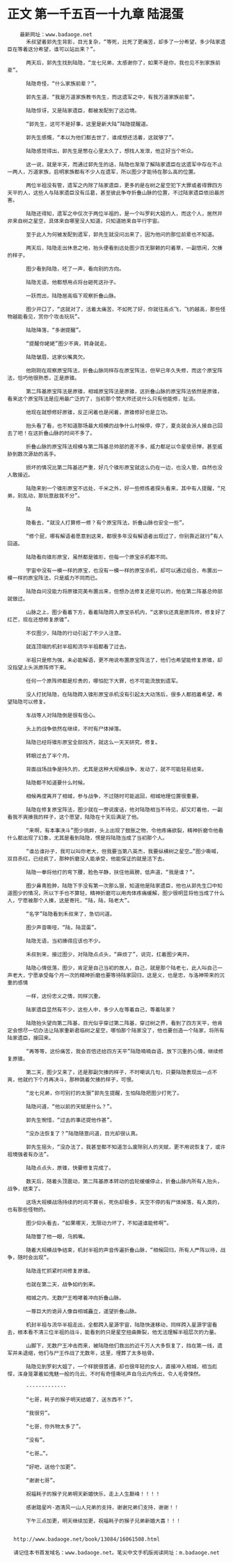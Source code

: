 # 正文 第一千五百一十九章 陆混蛋
        最新网址：www.badaoge.net
          禾叔望着郭先生背影，目光复杂，“等死，比死了更痛苦，却多了一分希望，多少陆家遗臣在等着这分希望，谁可以站出来？”。
      
          两天后，郭先生找到陆隐，“龙七兄弟，太感谢你了，如果不是你，我也见不到家族前辈”。
      
          陆隐奇怪，“什么家族前辈？”。
      
          郭先生道，“我是万道家族教书先生，而这遗军之中，有我万道家族前辈”。
      
          陆隐惊讶，又是陆家遗臣，都被发配到了这边境。
      
          “郭先生，这可不是好事，这里是新大陆”陆隐提醒道。
      
          郭先生感慨，“本以为他们都去世了，谁成想还活着，这就够了”。
      
          陆隐感觉得出，郭先生是憋在心里太久了，想找人发泄，他正好当个听众。
      
          这一说，就是半天，而通过郭先生的话，陆隐也渐渐了解陆家遗臣在这遗军中存在不止一两人，万道家族，启明家族都有不少人在遗军，所以图少才能待在那么高的位置。
      
          两位半祖没有管，遗军之内除了陆家遗臣，更多的是在树之星空犯下大罪或者得罪四方天平的人，这些人与陆家遗臣没有瓜葛，甚至彼此争夺折叠山脉的位置，不过陆家遗臣依旧最厉害。
      
          陆隐还得知，遗军之中仅次于两位半祖的，是一个叫罗刹大姐的人，而这个人，居然并非来自树之星空，具体来自哪里没人知道，只知道她来自平行宇宙。
      
          至于此人为何被发配到遗军，郭先生就没问出来了，因为他问的那位前辈也不知道。
      
          两天后，陆隐走出休息之地，抬头便看到远处图少百无聊赖的叼着草，一副悠闲，欠揍的样子。
      
          图少看到陆隐，呸了一声，看向别的方向。
      
          陆隐无语，他都想用点将台砸死这孙子。
      
          一跃而出，陆隐居高临下观察折叠山脉。
      
          图少开口了，“这就对了，活着太痛苦，不如死了好，你就往高点飞，飞的越高，那些怪物越能看见，赏你个攻击玩玩”。
      
          陆隐降落，“多谢提醒”。
      
          “提醒你姥姥”图少不爽，转身就走。
      
          陆隐皱眉，这家伙嘴真欠。
      
          他刚刚在观察原宝阵法，折叠山脉同样存在原宝阵法，但早已年久失修，而这个原宝阵法，恰巧他很熟悉，正是原锥。
      
          第二阵基原宝阵法是原锥，相城原宝阵法是原锥，这折叠山脉的原宝阵法依然是原锥，看来这个原宝阵法是应用最广泛的了，当初那个赞大师还说什么只有他能修，扯淡。
      
          他现在就想修好原锥，反正闲着也是闲着，原锥修好也是立功。
      
          抬头看了看，也不知道那场最大规模的战争什么时候停，停了，夏炎就会派人接自己回去了吧！在这折叠山脉的时间不多了。
      
          折叠山脉的原宝阵法规模与第二阵基总帅部的差不多，威力都足以令星使忌惮，甚至威胁到数次源劫的高手。
      
          损坏的情况比第二阵基还严重，好几个锥形原宝就这么仍在一边，也没人管，自然也没人敢接近。
      
          陆隐来到一个锥形原宝不远处，千米之外，好一些修炼者探头看来，其中有人提醒，“兄弟，别乱动，那玩意敌我不分”。
      
          陆
      
          隐看去，“就没人打算修一修？有个原宝阵法，折叠山脉也安全一些”。
      
          “修个屁，哪有解语者愿意到这来，都很多年没有解语者出现过了，你别靠近就行”有人回道。
      
          陆隐看向锥形原宝，虽然都是锥形，但每一个原宝杀机都不同。
      
          宇宙中没有一模一样的原宝，也没有一模一样的原宝杀机，却可以通过组合，布置出一模一样的原宝阵法，只是威力不同而已。
      
          陆隐自问没能力将原锥完美布置出来，但想办法修复还是可以的，他在第二阵基总帅部就做过。
      
          山脉之上，图少看着下方，看着陆隐跨入原宝杀机内，“这家伙还真是原阵师，修复好了红芒，现在还想修复原锥”。
      
          不仅图少，陆隐的行动引起了不少人注意。
      
          就连顶端的机封半祖和流华半祖都看了过去。
      
          半祖只是修为强，未必能解语，更不用说布置原宝阵法了，他们也希望能修复原锥，却没指望上头派原阵师下来。
      
          任何一个原阵师都是珍贵的，哪怕犯下大罪，也不可能流放到遗军。
      
          没人打扰陆隐，在陆隐跨入锥形原宝杀机没有引起太大动荡后，很多人都抱着希望，希望陆隐可以修复。
      
          车战等人对陆隐倒是很有信心。
      
          头上的战争依然在继续，不时有尸体掉落。
      
          陆隐已经将锥形原宝全部找齐，就这么一天天研究，修复。
      
          转眼过去了半个月。
      
          背面战场战争是持久的，尤其是这种大规模战争，发动了，就不可能轻易结束。
      
          陆隐都不知道要什么时候。
      
          相候再度离开了相城，参与战争，不过随时可能返回，相城地理位置很重要。
      
          陆隐在修复原宝阵法，图少就在一旁说废话，他对陆隐相当不待见，却又盯着他，一副看我不爽揍我的样子，这个愿望，陆隐在十天后满足了他。
      
          “来啊，有本事决斗”图少挑衅，头上出现了鼓胀之物，令他疼痛欲裂，精神折磨令他看什么都出现了幻象，尤其是看到陆隐，愣是将陆隐当成了当初那个人。
      
          “谁怂谁孙子，我可以叫你老大，但我要当第八英杰，我要纵横树之星空…”图少嘶喊，双目赤红，已经疯了，那种折磨没人能承受，他能保证的就是活下去。
      
          陆隐一拳将他打的弯下腰，脸色平静，扶住他肩膀，低声道，“我是谁？”。
      
          图少鼻青脸肿，陆隐下手没有第一次那么狠，知道他是陆家遗臣，他也从郭先生口中知道图少的情况，所以下手也不算轻，精神折磨可以用肉体疼痛缓解，图少很明显将他当成了什么人，宁愿被那个人揍，这是寄托，“陆，陆，陆老大”。
      
          “名字”陆隐看到禾叔来了，急切问道。
      
          图少声音嘶哑，“陆，陆混蛋”。
      
          陆隐无语，当初揍得应该也不少。
      
          禾叔到来，接过图少，对陆隐点点头，“麻烦了”，说完，扛着图少离开。
      
          陆隐心情低落，图少，肯定是自己当初的故人，自己，就是那个陆老七，此人叫自己一声老大，宁愿承受每个月一次的精神折磨也要等待陆家回归，这是义，也是忠，与洛神带来的沉重的感情
      
          一样，这份忠义之情，同样沉重。
      
          陆家遗臣显然有不少，这些人中，多少人在等着自己，等着陆家？
      
          陆隐抬头望向第二阵基，目光似乎穿过第二阵基，穿过树之界，看到了四方天平，他肯定会想尽一切办法让陆家重新君临树之星空，哪怕那个陆家没了，他也要创造一个陆家，将所有陆家遗臣，接回来。
      
          “再等等，这份痛苦，我会百倍还给四方天平”陆隐喃喃自语，放下沉重的心情，继续修复原锥。
      
          第二天，图少又来了，还是那副欠揍的样子，不时嘲讽几句，只要陆隐表现出一点不爽，他就约下个月再决斗，那种跳着欠揍的样子，可恨。
      
          “龙七兄弟，你可别打的太狠”郭先生提醒，生怕陆隐把图少打死了。
      
          陆隐问道，“他以前的天赋是什么？”。
      
          郭先生惋惜，“过去的事还提他作甚”。
      
          “没办法恢复了？”陆隐随意问道，目光却很认真。
      
          郭先生摇头，“没办法了，我甚至都不知道怎么废除别人的天赋，更不用说恢复了，或许祖境强者有办法”。
      
          陆隐点点头，原锥，快要修复完成了。
      
          数天后，随着头顶震动，第二阵基原本转动的齿轮缓缓停止，折叠山脉内所有人抬头，战争，结束了。
      
          这场大规模战场持续的时间不算长，死伤却极多，天空不停的有尸体掉落，有人类的，也有那些怪物的。
      
          图少仰头看去，“如果哪天，无限动力坏了，不知道谁能修啊”。
      
          陆隐瞥了他一眼，乌鸦嘴。
      
          随着大规模战争结束，机封半祖的声音传遍折叠山脉，“相候回归，所有人严阵以待，战争，随时会出现”。
      
          陆隐连忙抓紧时间修复原锥。
      
          也就在第二天，战争如约到来。
      
          相城之内，无数尸王咆哮着冲向折叠山脉。
      
          一尊巨大的诡异人像自相城矗立，遥望折叠山脉。
      
          机封半祖与流华半祖走出，全都跨入星源宇宙，陆隐快速移动，同样跨入星源宇宙看去，根本看不清三位半祖的战斗，能看到的只是星空扭曲撕裂，他无法理解半祖层次的力量。
      
          山脚下，无数尸王冲击而来，被陆隐他们救出的近千万人大多恢复了，挡在第一线，遗军并未退缩，他们与尸王作战了无数年，这里，埋葬了太多枯骨。
      
          陆隐见到罗刹大姐了，一个样貌很普通，却也很年轻的女人，直接冲入相城，相当彪悍，浑身笼罩着如鬼魅一般的乌云，不时有奇怪嘶吼声自乌云内传出，令人毛骨悚然。
      
          -------------
      
          “七哥，耗子的猴子明天结婚了，送东西不？”。
      
          “我很穷”。
      
          “七哥，你外物太多了”。
      
          “没有”。
      
          “七哥…”。
      
          “好吧，送他个加更”。
      
          “谢谢七哥”。
      
          祝福耗子的猴子兄弟明天新婚快乐，走上人生巅峰！！！！
      
          感谢踏星吟-酒清风一山人兄弟的支持，谢谢兄弟们支持，谢谢！！
      
          下午三点加更，明天继续加更，祝福耗子的猴子兄弟新婚大喜！！！
      
      
      http://www.badaoge.net/book/13084/16061508.html
      
      请记住本书首发域名：www.badaoge.net。笔尖中文手机版阅读网址：m.badaoge.net